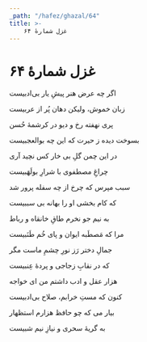 ```yaml
---
_path: "/hafez/ghazal/64"
title: >-
    غزل شمارهٔ ۶۴
---
```

# غزل شمارهٔ ۶۴

<div class="b" id="bn1"><div class="m1"><p>اگر چه عرض هنر پیشِ یار بی‌ادبیست</p></div>
<div class="m2"><p>زبان خموش، ولیکن دهان پُر از عربیست</p></div></div>
<div class="b" id="bn2"><div class="m1"><p>پری نهفته رخ و دیو در کرشمهٔ حُسن</p></div>
<div class="m2"><p>بسوخت دیده ز حیرت که این چه بوالعجبیست</p></div></div>
<div class="b" id="bn3"><div class="m1"><p>در این چمن گلِ بی خار کس نچید آری</p></div>
<div class="m2"><p>چراغِ مصطفوی با شرارِ بولَهَبیست</p></div></div>
<div class="b" id="bn4"><div class="m1"><p>سبب مپرس که چرخ از چه سفله پرور شد</p></div>
<div class="m2"><p>که کام بخشی او را بهانه بی سببیست</p></div></div>
<div class="b" id="bn5"><div class="m1"><p>به نیم جو نخرم طاقِ خانقاه و رباط</p></div>
<div class="m2"><p>مرا که مَصطَبه ایوان و پای خُم طَنَبیست</p></div></div>
<div class="b" id="bn6"><div class="m1"><p>جمالِ دختر رَز نورِ چشمِ ماست مگر</p></div>
<div class="m2"><p>که در نقابِ زجاجی و پردهٔ عِنبیست</p></div></div>
<div class="b" id="bn7"><div class="m1"><p>هزار عقل و ادب داشتم من ای خواجه</p></div>
<div class="m2"><p>کنون که مستِ خرابم، صلاح بی‌ادبیست</p></div></div>
<div class="b" id="bn8"><div class="m1"><p>بیار می که چو حافظ هزارم استظهار</p></div>
<div class="m2"><p>به گریهٔ سحری و نیازِ نیم شبیست</p></div></div>
